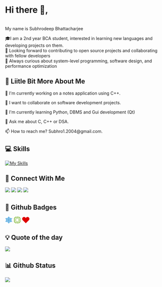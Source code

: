 # Hi there 👋, 
<br>My name is Subhrodeep Bhattacharjee

🎓I am a 2nd year BCA student, interested in learning new languages and developing projects on them.
<br> 🤝 Looking forward to contributing to open source projects and collaborating with fellow developers
<bR> 🚀 Always curious about system-level programming, software design, and performance optimization

## 💫 Liitle Bit More About Me
<p>🔭 I'm currently working on a notes application using C++.</p>
<p>👯 I want to collaborate on software development projects.</p>
<p>🌱 I'm currently learning Python, DBMS and Gui development (Qt)</p>
<p>💬 Ask me about C, C++ or DSA.</p>
<p>📫 How to reach me? Subhro1.2004@gmail.com.</p>

## 💻 Skills
 [![My Skills](https://skillicons.dev/icons?i=c,cpp,html,css,git,github,ps)](https://skillicons.dev)


## 👥 Connect With Me
 <p>
<a href="https://linkedin.com/in/Subhrodeep%20Bhattacharjee"><img src="https://img.shields.io/badge/linkedin-%230077B5.svg?style=for-the-badge&logo=linkedin&logoColor=white" style="margin-bottom: 4px;" height="30px" target="_blank"></a>
<a href="https://www.instagram.com/@Subhro_12"><img src="https://img.shields.io/badge/Instagram-%23E4405F.svg?style=for-the-badge&logo=Instagram&logoColor=white" style="margin-bottom: 4px;" height="30px" target="_blank"></a>
<a href="https://www.hackerrank.com/@subhro1_2004"><img src="https://img.shields.io/badge/-Hackerrank-2EC866?style=for-the-badge&logo=HackerRank&logoColor=white" style="margin-bottom: 4px;" height="30px" target="_blank"></a>
<a href="https://leetcode.com/Subhro1225"><img src="https://img.shields.io/badge/LeetCode-000000?style=for-the-badge&logo=LeetCode&logoColor=#d16c06" style="margin-bottom: 4px;" height="30px" target="_blank"></a>
</p>

## 🌟 Github Badges
<p>
<img src="https://raw.githubusercontent.com/acervenky/animated-github-badges/master/assets/acbadge.gif" height="24px">
<img src="https://raw.githubusercontent.com/acervenky/animated-github-badges/master/assets/devbadge.gif" height="24px">
<img src="https://raw.githubusercontent.com/acervenky/animated-github-badges/master/assets/sponsorbadge.gif" height="24px">
</p>

## 💡 Quote of the day
![](https://quotes-github-readme.vercel.app/api?type=horizontal&theme=light)

## 📊 Github Status

<p><img src="https://github-readme-stats.vercel.app/api?username=Subhro1225&show_icons=true"><p>
